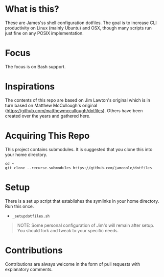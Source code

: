 # What is this?
These are James'ss shell configuration dotfiles. The goal is to increase CLI productivity on Linux (mainly Ubuntu) and OSX, though many scripts run just fine on any POSIX implementation.

# Focus
The focus is on Bash support.

# Inspirations
The contents of this repo are based on Jim Lawton's original which is in turn based on Matthew McCullough's original (https://github.com/matthewmccullough/dotfiles). Others have been created over the years and gathered here.

# Acquiring This Repo
This project contains submodules. It is suggested that you clone this into your home directory.

    cd ~
    git clone --recurse-submodules https://github.com/jamcoole/dotfiles

# Setup
There is a set up script that establishes the symlinks in your home directory. Run this once.
* `_setupdotfiles.sh`

> NOTE: Some personal configuration of Jim's will remain after setup. You should fork and tweak to your specific needs.

# Contributions
Contributions are always welcome in the form of pull requests with explanatory comments.
